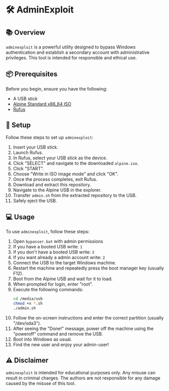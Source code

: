 # 🛠️ AdminExploit

## 📚 Overview

`adminexploit` is a powerful utility designed to bypass Windows authentication and establish a secondary account with administrative privileges. This tool is intended for responsible and ethical use.


## 📦 Prerequisites

Before you begin, ensure you have the following:

- A USB stick
- [Alpine Standard x86_64 ISO](https://alpinelinux.org/downloads/)
- [Rufus](https://github.com/pbatard/rufus/releases/latest)

## 🚀 Setup

Follow these steps to set up `adminexploit`:

1. Insert your USB stick.
2. Launch Rufus.
3. In Rufus, select your USB stick as the device.
4. Click "SELECT" and navigate to the downloaded `alpine.iso`.
5. Click "START".
6. Choose "Write in ISO image mode" and click "OK".
7. Once the process completes, exit Rufus.
8. Download and extract this repository.
9. Navigate to the Alpine USB in the explorer.
10. Transfer `admin.sh` from the extracted repository to the USB.
11. Safely eject the USB.


## 💻 Usage

To use `adminexploit`, follow these steps:

1. Open `bypasser.bat` with admin permissions
2. If you have a booted USB write: `1`
3. If you don't have a booted USB write: `3`
4. If you want already a admin account write: `2`
5. Connect the USB to the target Windows machine.
6. Restart the machine and repeatedly press the boot manager key (usually F12).
7. Boot from the Alpine USB and wait for it to load.
8. When prompted for login, enter "root".
9. Execute the following commands:
    ```bash
    cd /media/usb
    chmod +x *.sh
    ./admin.sh
    ```
10. Follow the on-screen instructions and enter the correct partition (usually "/dev/sda3").
11. After seeing the "Done!" message, power off the machine using the "poweroff" command and remove the USB.
12. Boot into Windows as usual.
14. Find the new user and enjoy your admin-user!

## ⚠️ Disclaimer

`adminexploit` is intended for educational purposes only. Any misuse can result in criminal charges. The authors are not responsible for any damage caused by the misuse of this tool.